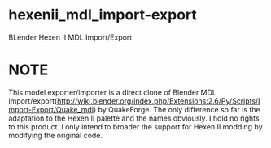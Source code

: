 # hexenii_mdl_import-export
BLender Hexen II MDL Import/Export

# NOTE
This model exporter/importer is a direct clone of Blender MDL import/export(http://wiki.blender.org/index.php/Extensions:2.6/Py/Scripts/Import-Export/Quake_mdl) by QuakeForge. The only difference so far is the adaptation to the Hexen II palette and the names obviously. I hold no rights to this product. I only intend to broader the support for Hexen II modding by modifying the original code.
